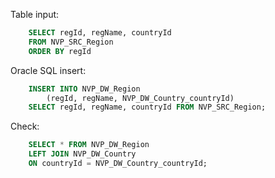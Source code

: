 Table input:

```SQL
    SELECT regId, regName, countryId
    FROM NVP_SRC_Region
    ORDER BY regId
```

Oracle SQL insert:

```SQL
    INSERT INTO NVP_DW_Region
        (regId, regName, NVP_DW_Country_countryId)
    SELECT regId, regName, countryId FROM NVP_SRC_Region;
```

Check:

```SQL
    SELECT * FROM NVP_DW_Region
    LEFT JOIN NVP_DW_Country
    ON countryId = NVP_DW_Country_countryId;
```
